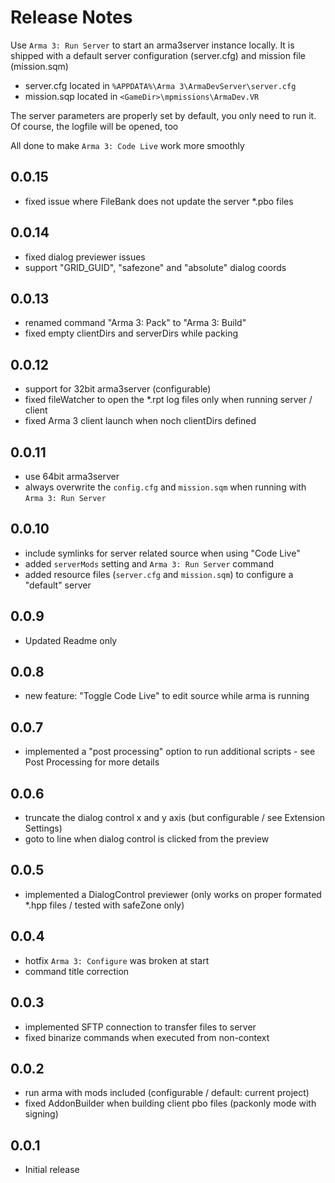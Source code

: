 # Release Notes

Use `Arma 3: Run Server` to start an arma3server instance locally.
It is shipped with a default server configuration (server.cfg) and mission file (mission.sqm)

* server.cfg located in `%APPDATA%\Arma 3\ArmaDevServer\server.cfg`
* mission.sqp located in `<GameDir>\mpmissions\ArmaDev.VR`

The server parameters are properly set by default, you only need to run it.
Of course, the logfile will be opened, too

All done to make `Arma 3: Code Live` work more smoothly

## 0.0.15

* fixed issue where FileBank does not update the server *.pbo files

## 0.0.14

* fixed dialog previewer issues
* support "GRID_GUID", "safezone" and "absolute" dialog coords

## 0.0.13

* renamed command "Arma 3: Pack" to "Arma 3: Build"
* fixed empty clientDirs and serverDirs while packing

## 0.0.12

* support for 32bit arma3server (configurable)
* fixed fileWatcher to open the *.rpt log files only when running server / client
* fixed Arma 3 client launch when noch clientDirs defined

## 0.0.11

* use 64bit arma3server
* always overwrite the `config.cfg` and `mission.sqm` when running with `Arma 3: Run Server`

## 0.0.10

* include symlinks for server related source when using "Code Live"
* added `serverMods` setting and `Arma 3: Run Server` command
* added resource files (`server.cfg` and `mission.sqm`) to configure a "default" server

## 0.0.9

* Updated Readme only

## 0.0.8

* new feature: "Toggle Code Live" to edit source while arma is running

## 0.0.7

* implemented a "post processing" option to run additional scripts - see Post Processing for more details

## 0.0.6

* truncate the dialog control x and y axis (but configurable / see Extension Settings)
* goto to line when dialog control is clicked from the preview

## 0.0.5

* implemented a DialogControl previewer (only works on proper formated *.hpp files / tested with safeZone only)

## 0.0.4

* hotfix `Arma 3: Configure` was broken at start
* command title correction

## 0.0.3

* implemented SFTP connection to transfer files to server
* fixed binarize commands when executed from non-context

## 0.0.2

* run arma with mods included (configurable / default: current project)
* fixed AddonBuilder when building client pbo files (packonly mode with signing)

## 0.0.1

* Initial release
